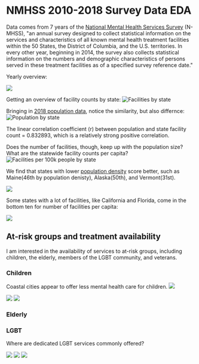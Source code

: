 # NMHSS 2010-2018 Survey Data EDA


Data comes from 7 years of the [National Mental Health Services Survey](https://www.datafiles.samhsa.gov/study-series/national-mental-health-services-survey-n-mhss-nid13521) (N-MHSS), "an annual survey designed to collect statistical information on the services and characteristics of all known mental health treatment facilities within the 50 States, the District of Columbia, and the U.S. territories. In every other year, beginning in 2014, the survey also collects statistical information on the numbers and demographic characteristics of persons served in these treatment facilities as of a specified survey reference date."


Yearly overview:

<img src="/images/totalresponses.jpeg">


Getting an overview of facility counts by state:
![Facilities by state](/images/facByState.jpeg)

Bringing in [2018 population data](https://www.census.gov/newsroom/press-kits/2018/pop-estimates-national-state.html), notice the similarity, but also differnce:
![Population by state](/images/popByState.jpeg)

The linear correlation coefficient (r) between population and state facility count = 0.832893,
which is a relatively strong positive correlation.

Does the number of facilities, though, keep up with the population size? What are the statewide facility counts per capita?
![Facilities per 100k people by state](/images/facPerCapitaByState.jpeg)

We find that states with lower [population density](https://en.wikipedia.org/wiki/List_of_states_and_territories_of_the_United_States_by_population_density)  score better, such as Maine(46th by population denisty), Alaska(50th), and Vermont(31st).

<img src="/images/topten1.jpeg">


Some states with a lot of facilities, like California and Florida, come in the bottom ten for number of facilities per capita:

<img src="/images/bottomten1.jpeg">



## At-risk groups and treatment availability 

I am interested in the availability of services to at-risk groups, including children, the elderly, members of the LGBT community, and veterans.



### Children

Coastal cities appear to offer less mental health care for children.
<img src="/images/child_h.jpeg">

<img src="/images/child_l.jpeg">

<img src="/images/child_by_state.jpeg">




### Elderly




### LGBT

Where are dedicated LGBT services commonly offered?


<img src="/images/lgbt_h.jpeg">

<img src="/images/lgbt_l.jpeg">

<img src="/images/lgbt_by_state.jpeg">


### 

